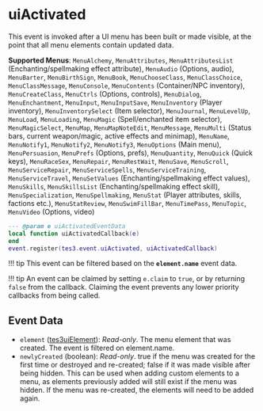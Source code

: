 # uiActivated
<div class="search_terms" style="display: none">uiactivated</div>

<!---
	This file is autogenerated. Do not edit this file manually. Your changes will be ignored.
	More information: https://github.com/MWSE/MWSE/tree/master/docs
-->

This event is invoked after a UI menu has been built or made visible, at the point that all menu elements contain updated data.

**Supported Menus**: `MenuAlchemy`, `MenuAttributes`, `MenuAttributesList` (Enchanting/spellmaking effect attribute), `MenuAudio` (Options, audio), `MenuBarter`, `MenuBirthSign`, `MenuBook`, `MenuChooseClass`, `MenuClassChoice`, `MenuClassMessage`, `MenuConsole`, `MenuContents` (Container/NPC inventory), `MenuCreateClass`, `MenuCtrls` (Options, controls), `MenuDialog`, `MenuEnchantment`, `MenuInput`, `MenuInputSave`, `MenuInventory` (Player inventory), `MenuInventorySelect` (Item selector), `MenuJournal`, `MenuLevelUp`, `MenuLoad`, `MenuLoading`, `MenuMagic` (Spell/enchanted item selector), `MenuMagicSelect`, `MenuMap`, `MenuMapNoteEdit`, `MenuMessage`, `MenuMulti` (Status bars, current weapon/magic, active effects and minimap), `MenuName`, `MenuNotify1`, `MenuNotify2`, `MenuNotify3`, `MenuOptions` (Main menu), `MenuPersuasion`, `MenuPrefs` (Options, prefs), `MenuQuantity`, `MenuQuick` (Quick keys), `MenuRaceSex`, `MenuRepair`, `MenuRestWait`, `MenuSave`, `MenuScroll`, `MenuServiceRepair`, `MenuServiceSpells`, `MenuServiceTraining`, `MenuServiceTravel`, `MenuSetValues` (Enchanting/spellmaking effect values), `MenuSkills`, `MenuSkillsList` (Enchanting/spellmaking effect skill), `MenuSpecialization`, `MenuSpellmaking`, `MenuStat` (Player attributes, skills, factions etc.), `MenuStatReview`, `MenuSwimFillBar`, `MenuTimePass`, `MenuTopic`, `MenuVideo` (Options, video)

```lua
--- @param e uiActivatedEventData
local function uiActivatedCallback(e)
end
event.register(tes3.event.uiActivated, uiActivatedCallback)
```

!!! tip
	This event can be filtered based on the **`element.name`** event data.

!!! tip
	An event can be claimed by setting `e.claim` to `true`, or by returning `false` from the callback. Claiming the event prevents any lower priority callbacks from being called.

## Event Data

* `element` ([tes3uiElement](../../types/tes3uiElement)): *Read-only*. The menu element that was created. The event is filtered on element.name.
* `newlyCreated` (boolean): *Read-only*. true if the menu was created for the first time or destroyed and re-created; false if it was made visible after being hidden. This can be used when adding custom elements to a menu, as elements previously added will still exist if the menu was hidden. If the menu was re-created, the elements will need to be added again.

